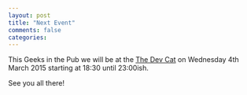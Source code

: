 ```yaml
---
layout: post
title: "Next Event"
comments: false
categories: 
---
```

This Geeks in the Pub we will be at the [The Dev Cat](http://www.devonshirecat.co.uk/) on Wednesday 4th March 2015 starting at 18:30 until 23:00ish.

See you all there!
